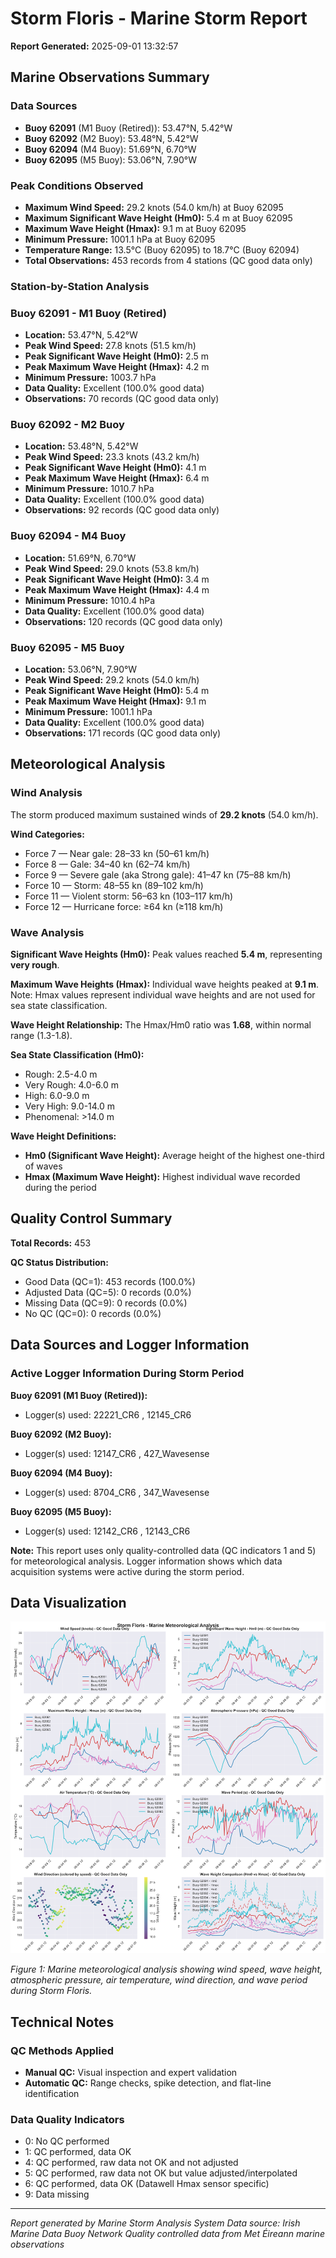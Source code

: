 # Storm Floris - Marine Storm Report

**Report Generated:** 2025-09-01 13:32:57

## Marine Observations Summary

### Data Sources
- **Buoy 62091** (M1 Buoy (Retired)): 53.47°N, 5.42°W
- **Buoy 62092** (M2 Buoy): 53.48°N, 5.42°W
- **Buoy 62094** (M4 Buoy): 51.69°N, 6.70°W
- **Buoy 62095** (M5 Buoy): 53.06°N, 7.90°W

### Peak Conditions Observed

- **Maximum Wind Speed:** 29.2 knots (54.0 km/h) at Buoy 62095
- **Maximum Significant Wave Height (Hm0):** 5.4 m at Buoy 62095
- **Maximum Wave Height (Hmax):** 9.1 m at Buoy 62095
- **Minimum Pressure:** 1001.1 hPa at Buoy 62095
- **Temperature Range:** 13.5°C (Buoy 62095) to 18.7°C (Buoy 62094)
- **Total Observations:** 453 records from 4 stations (QC good data only)


### Station-by-Station Analysis

### Buoy 62091 - M1 Buoy (Retired)
- **Location:** 53.47°N, 5.42°W
- **Peak Wind Speed:** 27.8 knots (51.5 km/h)
- **Peak Significant Wave Height (Hm0):** 2.5 m  
- **Peak Maximum Wave Height (Hmax):** 4.2 m
- **Minimum Pressure:** 1003.7 hPa
- **Data Quality:** Excellent (100.0% good data)
- **Observations:** 70 records (QC good data only)


### Buoy 62092 - M2 Buoy
- **Location:** 53.48°N, 5.42°W
- **Peak Wind Speed:** 23.3 knots (43.2 km/h)
- **Peak Significant Wave Height (Hm0):** 4.1 m  
- **Peak Maximum Wave Height (Hmax):** 6.4 m
- **Minimum Pressure:** 1010.7 hPa
- **Data Quality:** Excellent (100.0% good data)
- **Observations:** 92 records (QC good data only)


### Buoy 62094 - M4 Buoy
- **Location:** 51.69°N, 6.70°W
- **Peak Wind Speed:** 29.0 knots (53.8 km/h)
- **Peak Significant Wave Height (Hm0):** 3.4 m  
- **Peak Maximum Wave Height (Hmax):** 4.4 m
- **Minimum Pressure:** 1010.4 hPa
- **Data Quality:** Excellent (100.0% good data)
- **Observations:** 120 records (QC good data only)


### Buoy 62095 - M5 Buoy
- **Location:** 53.06°N, 7.90°W
- **Peak Wind Speed:** 29.2 knots (54.0 km/h)
- **Peak Significant Wave Height (Hm0):** 5.4 m  
- **Peak Maximum Wave Height (Hmax):** 9.1 m
- **Minimum Pressure:** 1001.1 hPa
- **Data Quality:** Excellent (100.0% good data)
- **Observations:** 171 records (QC good data only)


## Meteorological Analysis

### Wind Analysis

The storm produced maximum sustained winds of **29.2 knots** (54.0 km/h).

**Wind Categories:**
- Force 7 — Near gale: 28–33 kn (50–61 km/h)
- Force 8 — Gale: 34–40 kn (62–74 km/h)
- Force 9 — Severe gale (aka Strong gale): 41–47 kn (75–88 km/h)
- Force 10 — Storm: 48–55 kn (89–102 km/h)
- Force 11 — Violent storm: 56–63 kn (103–117 km/h)
- Force 12 — Hurricane force: ≥64 kn (≥118 km/h)


### Wave Analysis  

**Significant Wave Heights (Hm0):** Peak values reached **5.4 m**, representing **very rough**.

**Maximum Wave Heights (Hmax):** Individual wave heights peaked at **9.1 m**. Note: Hmax values represent individual wave heights and are not used for sea state classification.

**Wave Height Relationship:** The Hmax/Hm0 ratio was **1.68**, within normal range (1.3-1.8).

**Sea State Classification (Hm0):**
- Rough: 2.5-4.0 m
- Very Rough: 4.0-6.0 m
- High: 6.0-9.0 m
- Very High: 9.0-14.0 m
- Phenomenal: >14.0 m

**Wave Height Definitions:**
- **Hm0 (Significant Wave Height):** Average height of the highest one-third of waves
- **Hmax (Maximum Wave Height):** Highest individual wave recorded during the period


## Quality Control Summary

**Total Records:** 453

**QC Status Distribution:**
- Good Data (QC=1): 453 records (100.0%)
- Adjusted Data (QC=5): 0 records (0.0%)
- Missing Data (QC=9): 0 records (0.0%)
- No QC (QC=0): 0 records (0.0%)



## Data Sources and Logger Information

### Active Logger Information During Storm Period

**Buoy 62091 (M1 Buoy (Retired)):**
- Logger(s) used: 22221_CR6      , 12145_CR6      

**Buoy 62092 (M2 Buoy):**
- Logger(s) used: 12147_CR6      , 427_Wavesense  

**Buoy 62094 (M4 Buoy):**
- Logger(s) used: 8704_CR6       , 347_Wavesense  

**Buoy 62095 (M5 Buoy):**
- Logger(s) used: 12142_CR6      , 12143_CR6      

**Note:** This report uses only quality-controlled data (QC indicators 1 and 5) for meteorological analysis. Logger information shows which data acquisition systems were active during the storm period.

## Data Visualization

![Storm Overview](Storm_Floris_overview.png)

*Figure 1: Marine meteorological analysis showing wind speed, wave height, atmospheric pressure, air temperature, wind direction, and wave period during Storm Floris.*

## Technical Notes

### QC Methods Applied
- **Manual QC:** Visual inspection and expert validation
- **Automatic QC:** Range checks, spike detection, and flat-line identification

### Data Quality Indicators
- 0: No QC performed
- 1: QC performed, data OK
- 4: QC performed, raw data not OK and not adjusted
- 5: QC performed, raw data not OK but value adjusted/interpolated
- 6: QC performed, data OK (Datawell Hmax sensor specific)
- 9: Data missing

---

*Report generated by Marine Storm Analysis System*
*Data source: Irish Marine Data Buoy Network*
*Quality controlled data from Met Éireann marine observations*
